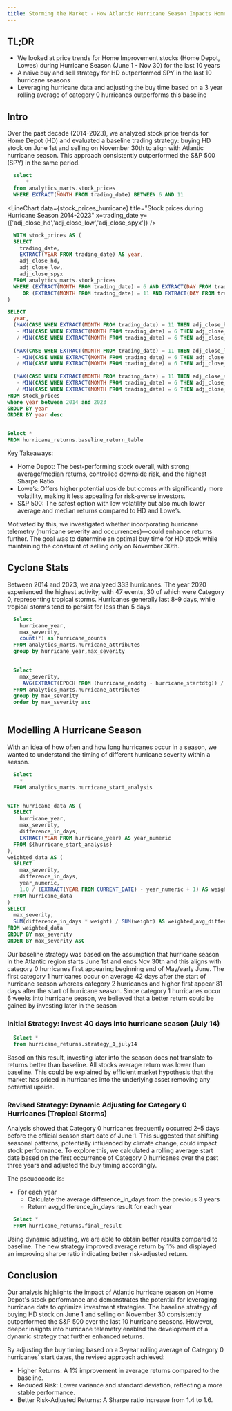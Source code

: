 ```yaml
---
title: Storming the Market - How Atlantic Hurricane Season Impacts Home Improvement Stocks
---
```


## TL;DR
- We looked at price trends for Home Improvement stocks (Home Depot, Lowes) during Hurricane Season (June 1 - Nov 30) for the last 10 years
- A naive buy and sell strategy for HD outperformed SPY in the last 10 hurricane seasons 
- Leveraging hurricane data and adjusting the buy time based on a 3 year rolling average of category 0 hurricanes outperforms this baseline

## Intro

Over the past decade (2014-2023), we analyzed stock price trends for Home Depot (HD) and evaluated a baseline trading strategy: buying HD stock on June 1st and selling on November 30th to align with Atlantic hurricane season. This approach consistently outperformed the S&P 500 (SPY) in the same period. 

```sql stock_prices_hurricane
  select
      *
  from analytics_marts.stock_prices
  WHERE EXTRACT(MONTH FROM trading_date) BETWEEN 6 AND 11
```

<LineChart
    data={stock_prices_hurricane}
    title="Stock prices during Hurricane Season 2014-2023"
    x=trading_date
    y={['adj_close_hd','adj_close_low','adj_close_spyx']} 
/>

```sql stock_prices_hurricane_annual_returns
  WITH stock_prices AS (
  SELECT 
    trading_date,
    EXTRACT(YEAR FROM trading_date) AS year,
    adj_close_hd,
    adj_close_low,
    adj_close_spyx
  FROM analytics_marts.stock_prices
  WHERE (EXTRACT(MONTH FROM trading_date) = 6 AND EXTRACT(DAY FROM trading_date) = 1)
     OR (EXTRACT(MONTH FROM trading_date) = 11 AND EXTRACT(DAY FROM trading_date) = 30)
)

SELECT 
  year,
  (MAX(CASE WHEN EXTRACT(MONTH FROM trading_date) = 11 THEN adj_close_hd END) 
   - MIN(CASE WHEN EXTRACT(MONTH FROM trading_date) = 6 THEN adj_close_hd END)) 
   / MIN(CASE WHEN EXTRACT(MONTH FROM trading_date) = 6 THEN adj_close_hd END) * 100 AS hd_percentage_change,
  
  (MAX(CASE WHEN EXTRACT(MONTH FROM trading_date) = 11 THEN adj_close_low END) 
   - MIN(CASE WHEN EXTRACT(MONTH FROM trading_date) = 6 THEN adj_close_low END)) 
   / MIN(CASE WHEN EXTRACT(MONTH FROM trading_date) = 6 THEN adj_close_low END) * 100  AS low_percentage_change,
  
  (MAX(CASE WHEN EXTRACT(MONTH FROM trading_date) = 11 THEN adj_close_spyx END) 
   - MIN(CASE WHEN EXTRACT(MONTH FROM trading_date) = 6 THEN adj_close_spyx END)) 
   / MIN(CASE WHEN EXTRACT(MONTH FROM trading_date) = 6 THEN adj_close_spyx END) * 100  AS spyx_percentage_change
FROM stock_prices
where year between 2014 and 2023
GROUP BY year
ORDER BY year desc
```
<DataTable data={stock_prices_hurricane_annual_returns}/>

```sql baseline_return

Select *
FROM hurricane_returns.baseline_return_table

```
<DataTable data={baseline_return}/>

Key Takeaways:
- Home Depot: The best-performing stock overall, with strong average/median returns, controlled downside risk, and the highest Sharpe Ratio.
- Lowe’s: Offers higher potential upside but comes with significantly more volatility, making it less appealing for risk-averse investors.
- S&P 500: The safest option with low volatility but also much lower average and median returns compared to HD and Lowe’s.

Motivated by this, we investigated whether incorporating hurricane telemetry (hurricane severity and occurrences)—could enhance returns further. The goal was to determine an optimal buy time for HD stock while maintaining the constraint of selling only on November 30th. 

## Cyclone Stats

Between 2014 and 2023, we analyzed 333 hurricanes. The year 2020 experienced the highest activity, with 47 events, 30 of which were Category 0, representing tropical storms. Hurricanes generally last 8–9 days, while tropical storms tend to persist for less than 5 days.

```sql hurricanes_by_year
  Select
    hurricane_year,
    max_severity,
    count(*) as hurricane_counts
  FROM analytics_marts.hurricane_attributes
  group by hurricane_year,max_severity
  
```

<BarChart
    data={hurricanes_by_year}
    x=hurricane_year
    y=hurricane_counts
    series=max_severity
/>

```sql average_hurricane_duration_by_severity
  Select
    max_severity,
     AVG(EXTRACT(EPOCH FROM (hurricane_enddtg - hurricane_startdtg)) / 3600) / 24 AS avg_duration
  FROM analytics_marts.hurricane_attributes
  group by max_severity
  order by max_severity asc
  
```

<BarChart
    data={average_hurricane_duration_by_severity}
    x=max_severity
    y=avg_duration
    series=max_severity
/>

## Modelling A Hurricane Season

With an idea of how often and how long hurricanes occur in a season, we wanted to understand the timing of different hurricane severity within a season.

```sql hurricane_start_analysis
  Select
    *
  FROM analytics_marts.hurricane_start_analysis
```

```sql use_weighted_approach

WITH hurricane_data AS (
  SELECT
    hurricane_year,
    max_severity,
    difference_in_days,
    EXTRACT(YEAR FROM hurricane_year) AS year_numeric
  FROM ${hurricane_start_analysis}
),
weighted_data AS (
  SELECT
    max_severity,
    difference_in_days,
    year_numeric,
    1.0 / (EXTRACT(YEAR FROM CURRENT_DATE) - year_numeric + 1) AS weight -- Example weight calculation
  FROM hurricane_data
)
SELECT
  max_severity,
  SUM(difference_in_days * weight) / SUM(weight) AS weighted_avg_difference_in_days
FROM weighted_data
GROUP BY max_severity
ORDER BY max_severity ASC


```

Our baseline strategy was based on the assumption that hurricane season in the Atlantic region starts June 1st and ends Nov 30th and this aligns with category 0 hurricanes first appearing beginning end of May/early June. The first category 1 hurricanes occur on average 42 days after the start of hurricane season whereas category 2 hurricanes and higher first appear 81 days after the start of hurricane season. Since category 1 hurricanes occur 6 weeks into hurricane season, we believed that a better return could be gained by investing later in the season

### Initial Strategy: Invest 40 days into hurricane season (July 14)

```sql stock_prices_hurricane_annual_returns_july_14
  Select * 
  from hurricane_returns.strategy_1_july14


```

<DataTable data={stock_prices_hurricane_annual_returns_july_14}/>

Based on this result, investing later into the season does not translate to returns better than baseline. All stocks average return was lower than baseline. This could be explained by efficient market hypothesis that the market has priced in hurricanes into the underlying asset removing any potential upside.

### Revised Strategy: Dynamic Adjusting for Category 0 Hurricanes (Tropical Storms)
Analysis showed that Category 0 hurricanes frequently occurred 2–5 days before the official season start date of June 1. This suggested that shifting seasonal patterns, potentially influenced by climate change, could impact stock performance. To explore this, we calculated a rolling average start date based on the first occurrence of Category 0 hurricanes over the past three years and adjusted the buy timing accordingly.

The pseudocode is:
  - For each year
    - Calculate the average difference_in_days from the previous 3 years
    - Return avg_difference_in_days result for each year

```sql final_result_return
  Select *
  FROM hurricane_returns.final_result

```

<DataTable data={final_result_return}/>

Using dynamic adjusting, we are able to obtain better results compared to baseline. The new strategy improved average return by 1% and displayed an improving sharpe ratio indicating better risk-adjusted return.

## Conclusion

Our analysis highlights the impact of Atlantic hurricane season on Home Depot's stock performance and demonstrates the potential for leveraging hurricane data to optimize investment strategies. The baseline strategy of buying HD stock on June 1 and selling on November 30 consistently outperformed the S&P 500 over the last 10 hurricane seasons. However, deeper insights into hurricane telemetry enabled the development of a dynamic strategy that further enhanced returns.

By adjusting the buy timing based on a 3-year rolling average of Category 0 hurricanes' start dates, the revised approach achieved:

- Higher Returns: A 1% improvement in average returns compared to the baseline.
- Reduced Risk: Lower variance and standard deviation, reflecting a more stable performance.
- Better Risk-Adjusted Returns: A Sharpe ratio increase from 1.4 to 1.6.

